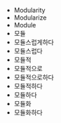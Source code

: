 ﻿- Modularity
- Modularize
- Module
- 모듈
- 모듈스럽게하다
- 모듈스럽다
- 모듈적
- 모듈적으로
- 모듈적으로하다
- 모듈적하다
- 모듈하다
- 모듈화
- 모듈화하다

